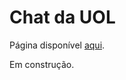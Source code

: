 # Chat da UOL

Página disponível [aqui](https://matheusw166.github.io/projeto5-batepapouol/).

Em construção.
